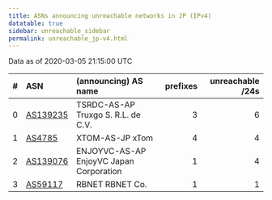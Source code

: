 ```yaml
---
title: ASNs announcing unreachable networks in JP (IPv4)
datatable: true
sidebar: unreachable_sidebar
permalink: unreachable_jp-v4.html
---
```


Data as of 2020-03-05 21:15:00 UTC


<div class="datatable-begin"></div>

|   # | ASN                                      | (announcing) AS name                    |   prefixes |   unreachable /24s |
|----:|:-----------------------------------------|:----------------------------------------|-----------:|-------------------:|
|   0 | [AS139235](unreachable_AS139235-v4.html) | TSRDC-AS-AP Truxgo S. R.L. de C.V.      |          3 |                  6 |
|   1 | [AS4785](unreachable_AS4785-v4.html)     | XTOM-AS-JP xTom                         |          4 |                  4 |
|   2 | [AS139076](unreachable_AS139076-v4.html) | ENJOYVC-AS-AP EnjoyVC Japan Corporation |          1 |                  4 |
|   3 | [AS59117](unreachable_AS59117-v4.html)   | RBNET RBNET Co.                         |          1 |                  1 |

<div class="datatable-end"></div>